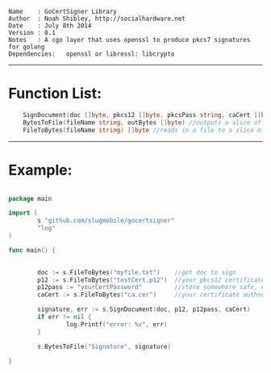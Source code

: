 	Name    : GoCertSigner Library                      
	Author  : Noah Shibley, http://socialhardware.net                       
	Date    : July 8th 2014                                 
	Version : 0.1                                               
	Notes   : A cgo layer that uses openssl to produce pkcs7 signatures for golang
	Dependencies:   openssl or libressl: libcrypto

***
# Function List:
```go
	SignDocument(doc []byte, pkcs12 []byte, pkcsPass string, caCert []byte) (signature []byte, err error) //signs the document producing a pkcs7 signature
	BytesToFile(fileName string, outBytes []byte) //outputs a slice of bytes to a file
	FileToBytes(fileName string) []byte //reads in a file to a slice of bytes
```
***

# Example:

```go

package main

import (
        s "github.com/slugmobile/gocertsigner"
        "log"
)

func main() {

         
        doc := s.FileToBytes("myfile.txt")    //get doc to sign
        p12 := s.FileToBytes("testCert.p12")  //your pkcs12 certificate
        p12pass := "yourCertPassword" 		  //store somewhere safe, not in code. 
        caCert := s.FileToBytes("ca.cer")     //your certificate authority cert

        signature, err := s.SignDocument(doc, p12, p12pass, caCert)
        if err != nil {
                log.Printf("error: %v", err)
        }

        s.BytesToFile("Signature", signature)

}
```
